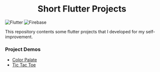 <h1 align="center" id="title">Short Flutter Projects</h1>

![Flutter](https://img.shields.io/badge/Flutter-%2302569B.svg?style=for-the-badge&logo=Flutter&logoColor=white) ![Firebase](https://img.shields.io/badge/Firebase-039BE5?style=for-the-badge&logo=Firebase&logoColor=white)


<p id="description">This repository contents some flutter projects that I developed for my self-improvement.</p>

### Project Demos
- [Color Palate](https://youtube.com/shorts/sfi6_SzpOOU?feature=share)  
- [Tic Tac Toe](https://youtube.com/shorts/BtCiOTRtopQ?feature=share)  
